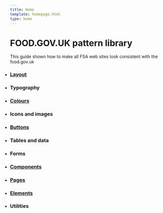 ```yaml
---
title: Home
template: homepage.html
type: home
---
```

# FOOD.GOV.UK pattern library

This guide shown how to make all FSA web sites look consistent with the food.gov.uk
<nav>
    <ul class="col-wrap" style="padding: 0; margin: 0">
        <li class="col col--fluid-3 height-sm--20 height-md--20 height-lg--20">
            <h3>
                <a href="/layouts/">Layout</a>
            </h3>
        </li>
        <li class="col col--fluid-3 height-sm--20 height-md--20 height-lg--20">
            <h3>
                <a href="/typography/"></a>Typography
            </h3>
        </li>
        <li class="col col--fluid-3 height-sm--20 height-md--20 height-lg--20">
            <h3>
                <a href="/colours/">Colours</a>
            </h3>
        </li>
        <li class="col col--fluid-3 height-sm--20 height-md--20 height-lg--20">
            <h3>
                <a href="/icons/"></a>Icons and images
            </h3>
        </li>
        <li class="col col--fluid-3 height-sm--20 height-md--20 height-lg--20">
            <h3>
                <a href="/buttons/">Buttons</a>
            </h3>
        </li>
        <li class="col col--fluid-3 height-sm--20 height-md--20 height-lg--20">
            <h3>
                <a href="/tables/"></a>Tables and data
            </h3>
        </li>
        <li class="col col--fluid-3 height-sm--20 height-md--20 height-lg--20">
            <h3>
                <a href="/forms/"></a>Forms
            </h3>
        </li>
        <li class="col col--fluid-3 height-sm--20 height-md--20 height-lg--20">
            <h3>
                <a href="/components/">Components</a>
            </h3>
        </li>
        <li class="col col--fluid-3 height-sm--20 height-md--20 height-lg--20">
            <h3>
                <a href="/pages/">Pages</a>
            </h3>
        </li>
        <li class="col col--fluid-3 height-sm--20 height-md--20 height-lg--20">
            <h3>
                <a href="/elements/">Elements</a>
            </h3>
        </li>
        <li class="col col--fluid-3 height-sm--20 height-md--20 height-lg--20">
            <h3>
                <a href="#"></a>Utilities
            </h3>
        </li>
    </ul>
</nav>
